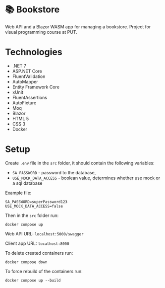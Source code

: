 # 📚 Bookstore

Web API and a Blazor WASM app for managing a bookstore.
Project for visual programming course at PUT.

# Technologies

- .NET 7
- ASP.NET Core
- FluentValidation
- AutoMapper
- Entity Framework Core
- xUnit
- FluentAssertions
- AutoFixture
- Moq
- Blazor
- HTML 5
- CSS 3
- Docker

# Setup

Create `.env` file in the `src` folder, it should contain the following variables:

- `SA_PASSWORD` - password to the database,
- `USE_MOCK_DATA_ACCESS` - boolean value, determines whether use mock or a sql database

Example file:

```
SA_PASSWORD=superPassword123
USE_MOCK_DATA_ACCESS=false
```

Then in the `src` folder run:

```
docker compose up
```

Web API URL: `localhost:5000/swagger`

Client app URL: `localhost:8000`

To delete created containers run:

```
docker compose down
```

To force rebuild of the containers run:

```
docker compose up --build
```
